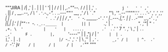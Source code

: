 """JIRA
                                          |
                                         /|
                                       ,' |
                                      .   |
                                        | |
                                     ' '| |
                                    / / | |
           _,.-""--._              / /  | |
         ,'          `.           j '   ' '
       ,'              `.         ||   / ,                         ___..--,
      /                  \        ' `.'`.-.,-".  .       _..---""'' __, ,'
     /                    \        \` ."`      `"'\   ,'"_..--''""\"'.'.'
    .                      .      .'-'             \,' ,'         ,','
    |                      |      ,`               ' .`         .' /
    |                      |     /          ,"`.  ' `-. _____.-' .'
    '                      |..---.|,".      | | .  .-'""   __.,-'
     .                   ,'       ||,|      |.' |    |""`'"
      `-._   `._.._____  |        || |      `._,'    |
          `.   .       `".     ,'"| "  `'           ,+.
            \  '         |    '   |   .....        .'  `.
             .'          '     7  ".              ,'     \\
                       ,'      |    `..        _,'      F
                      .        |,      `'----''         |
                      |      ,"j  /                   | '
                      `     |  | .                 | `,'
                       .    |  `.|                 |/
                        `-..'   ,'                .'
                                | \             ,''
                                |  `,'.      _,' /
                                |    | ^.  .'   /
                                 `-'.' j` V    /
                                       |      /
                                       |     /
                                       |   ,'
                                        `""
"""
